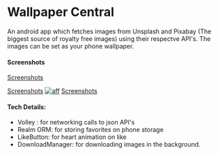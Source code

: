 # Wallpaper Central  

An android app which fetches images from Unsplash and Pixabay (The biggest source of royalty free images) using their respectve API's. The images can be set as your phone wallpaper.  

#### Screenshots
[Screenshots](Screenshot1.png)

[Screenshots](Screenshot2.png)
[![aff](wer "aff")](http://dff "aff")
[Screenshots](Screenshot1.gif)

#### Tech Details:
- Volley : for networking calls to json API's  
- Realm ORM: for storing favorites on phone storage  
- LikeButton: for heart animation on like   
- DownloadManager: for downloading images in the background.
